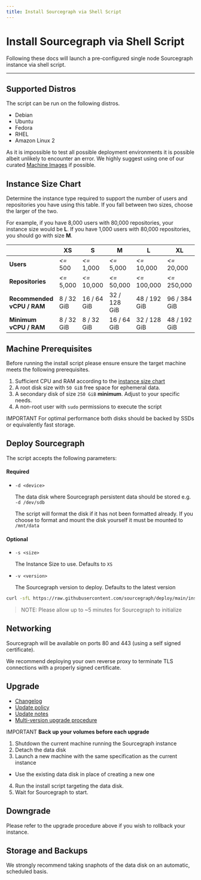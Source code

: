 ```yaml
---
title: Install Sourcegraph via Shell Script
---
```


# Install Sourcegraph via Shell Script

Following these docs will launch a pre-configured single node Sourcegraph instance via shell script.

---

## Supported Distros
The script can be run on the following distros. 

- Debian
- Ubuntu
- Fedora
- RHEL
- Amazon Linux 2

As it is impossible to test all possible deployment environments it is possible albeit unlikely to encounter an error. We highly suggest using one of our
curated [Machine Images](../machine-images/index.md) if possible.

## Instance Size Chart

Determine the instance type required to support the number of users and repositories you have using this table. If you fall between two sizes, choose the larger of the two.

For example, if you have 8,000 users with 80,000 repositories, your instance size would be **L**. If you have 1,000 users with 80,000 repositories, you should go with size **M**.

|                            | **XS**     | **S**       | **M**        | **L**        | **XL**       |
|----------------------------|------------|-------------|--------------|--------------|--------------|
| **Users**                  | _<=_ 500   | _<=_ 1,000  | _<=_ 5,000   | _<=_ 10,000  | _<=_ 20,000  |
| **Repositories**           | _<=_ 5,000 | _<=_ 10,000 | _<=_ 50,000  | _<=_ 100,000 | _<=_ 250,000 |
| **Recommended vCPU / RAM** | 8 / 32 GiB | 16 / 64 GiB | 32 / 128 GiB | 48 / 192 GiB | 96 / 384 GiB |
| **Minimum vCPU / RAM**     | 8 / 32 GiB | 8 / 32 GiB  | 16 / 64 GiB  | 32 / 128 GiB | 48 / 192 GiB |


## Machine Prerequisites
Before running the install script please ensure ensure the target machine meets the following prerequisites.

1. Sufficient CPU and RAM according to the [instance size chart](#instance-size-chart)
2. A root disk size with `50 GiB` free space for ephemeral data.
3. A secondary disk of size `250 GiB` **minimum**. Adjust to your specific needs.
4. A non-root user with `sudo` permissions to execute the script

<span class="badge badge-critical">IMPORTANT</span> For optimal performance both disks should be backed by SSDs or equivalently fast storage.

## Deploy Sourcegraph

The script accepts the following parameters:
#### Required

- `-d <device>`

    The data disk where Sourcegraph persistent data should be stored e.g. `-d /dev/sdb`

    The script will format the disk if it has not been formatted already.
    If you choose to format and mount the disk yourself it must be mounted to `/mnt/data`

#### Optional
- `-s <size>`

    The Instance Size to use. Defaults to `XS`
- `-v <version>`

    The Sourcegraph version to deploy. Defaults to the latest version

```sh
curl -sfL https://raw.githubusercontent.com/sourcegraph/deploy/main/install/scripts/k3s/install.sh | bash -s -- <args>
```

> NOTE: Please allow up to ~5 minutes for Sourcegraph to initialize

## Networking
Sourcegraph will be available on ports 80 and 443 (using a self signed certificate).

We recommend deploying your own reverse proxy to terminate TLS connections with a properly signed certificate.

## Upgrade
- [Changelog](https://docs.sourcegraph.com/CHANGELOG)
- [Update policy](https://docs.sourcegraph.com/admin/updates#update-policy)
- [Update notes](https://docs.sourcegraph.com/admin/updates/kubernetes)
- [Multi-version upgrade procedure](https://docs.sourcegraph.com/admin/updates/kubernetes#multi-version-upgrade-procedure)

<span class="badge badge-critical">IMPORTANT</span> **Back up your volumes before each upgrade**

1. Shutdown the current machine running the Sourcegraph instance
2. Detach the data disk
3. Launch a new machine with the same specification as the current instance
  - Use the existing data disk in place of creating a new one
4. Run the install script targeting the data disk.
5. Wait for Sourcegraph to start.

## Downgrade
Please refer to the upgrade procedure above if you wish to rollback your instance.

## Storage and Backups
We strongly recommend taking snaphots of the data disk on an automatic, scheduled basis.